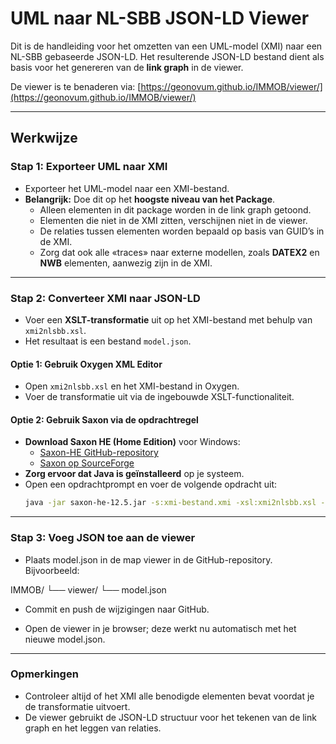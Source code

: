 # UML naar NL-SBB JSON-LD Viewer

Dit is de handleiding voor het omzetten van een UML-model (XMI) naar een NL-SBB gebaseerde JSON-LD. Het resulterende JSON-LD bestand dient als basis voor het genereren van de **link graph** in de viewer.

De viewer is te benaderen via: [https://geonovum.github.io/IMMOB/viewer/](https://geonovum.github.io/IMMOB/viewer/)

---

## Werkwijze

### Stap 1: Exporteer UML naar XMI
- Exporteer het UML-model naar een XMI-bestand.
- **Belangrijk:** Doe dit op het **hoogste niveau van het Package**.  
  - Alleen elementen in dit package worden in de link graph getoond.  
  - Elementen die niet in de XMI zitten, verschijnen niet in de viewer.  
  - De relaties tussen elementen worden bepaald op basis van GUID’s in de XMI.  
  - Zorg dat ook alle «traces» naar externe modellen, zoals **DATEX2** en **NWB** elementen, aanwezig zijn in de XMI.

---

### Stap 2: Converteer XMI naar JSON-LD
- Voer een **XSLT-transformatie** uit op het XMI-bestand met behulp van `xmi2nlsbb.xsl`.  
- Het resultaat is een bestand `model.json`.

#### Optie 1: Gebruik Oxygen XML Editor
- Open `xmi2nlsbb.xsl` en het XMI-bestand in Oxygen.
- Voer de transformatie uit via de ingebouwde XSLT-functionaliteit.

#### Optie 2: Gebruik Saxon via de opdrachtregel
- **Download Saxon HE (Home Edition)** voor Windows:
  - [Saxon-HE GitHub-repository](https://github.com/Saxonica/Saxon-HE)
  - [Saxon op SourceForge](https://sourceforge.net/projects/saxon/)
- **Zorg ervoor dat Java is geïnstalleerd** op je systeem.
- Open een opdrachtprompt en voer de volgende opdracht uit:
  ```bash
  java -jar saxon-he-12.5.jar -s:xmi-bestand.xmi -xsl:xmi2nlsbb.xsl -o:model.json

--- 

### Stap 3: Voeg JSON toe aan de viewer

- Plaats model.json in de map viewer in de GitHub-repository.
Bijvoorbeeld:

IMMOB/
  └── viewer/
       └── model.json


- Commit en push de wijzigingen naar GitHub.

- Open de viewer in je browser; deze werkt nu automatisch met het nieuwe model.json.

---
### Opmerkingen

- Controleer altijd of het XMI alle benodigde elementen bevat voordat je de transformatie uitvoert.
- De viewer gebruikt de JSON-LD structuur voor het tekenen van de link graph en het leggen van relaties.
